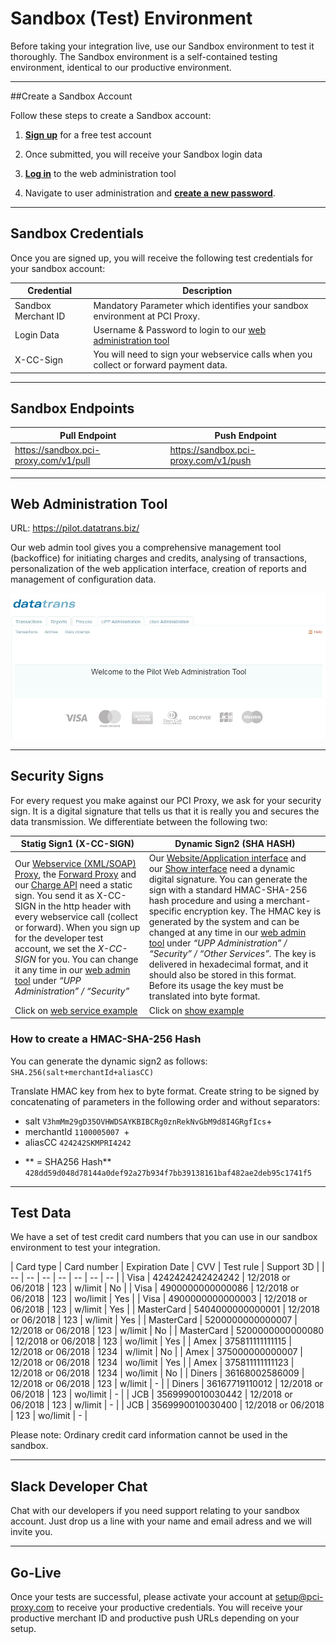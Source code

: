 

#  Sandbox (Test) Environment


Before taking your integration live, use our Sandbox environment to test it thoroughly. The Sandbox environment is a self-contained testing environment, identical to our productive environment. 


---


##Create a Sandbox Account

Follow these steps to create a Sandbox account: 

1.	[**Sign up**](http://www.pci-proxy.com/#/signup) for a free test account

2.	Once submitted, you will receive your Sandbox login data

3.	[**Log in**](https://pilot.datatrans.biz/) to the web administration tool

4.	Navigate to user administration and [**create a new password**](https://pilot.datatrans.biz/MenuDispatch.jsp?main=3&sub=2). 



 ---

 
## Sandbox Credentials
Once you are signed up, you will receive the following test credentials for your sandbox account:

| Credential | Description |
| -- | -- |
| Sandbox Merchant ID | Mandatory Parameter which identifies your sandbox environment at PCI Proxy. |
| Login Data | Username & Password to login to our [web administration tool](https://pilot.datatrans.biz/)  |
| X-CC-Sign | You will need to sign your webservice calls when you collect or forward payment data. |

---

## Sandbox Endpoints


|Pull Endpoint | Push Endpoint |
|---|---|
|https://sandbox.pci-proxy.com/v1/pull|https://sandbox.pci-proxy.com/v1/push|


 ---

## Web Administration Tool
URL: https://pilot.datatrans.biz/


Our web admin tool gives you a comprehensive management tool (backoffice) for initiating charges and credits, analysing of transactions, personalization of the web application interface, creation of reports and management of configuration data.

![](Pilot_Datatrans.jpg)



 ---

## Security Signs

For every request you make against our PCI Proxy, we ask for your security sign. It is a digital signature that tells us that it is really you and secures the data transmission. We differentiate between the following two:

|Statig Sign1 (X-CC-SIGN)| Dynamic Sign2 (SHA HASH)   |
|---|---|
|Our [Webservice (XML/SOAP) Proxy](https://docs.pci-proxy.com/webservice.html), the [Forward Proxy](https://docs.pci-proxy.com/forward.html) and our [Charge API](https://docs.pci-proxy.com/charge.html) need a static sign. You send it as X-CC-SIGN in the http header with every webservice call (collect or forward). When you sign up for the developer test account, we set the  *X-CC-SIGN* for you. You can change it any time in our [web admin tool](http://pilot.datatrans.biz) under *“UPP Administration” / “Security”*|Our [Website/Application interface](https://docs.pci-proxy.com/website-application.html) and our [Show interface](https://docs.pci-proxy.com/show.html) need a dynamic digital signature. You can generate the sign with a standard HMAC-SHA-256 hash procedure and using a merchant-specific encryption key. The HMAC key is generated by the system and can be changed at any time in our [web admin tool](http://pilot.datatrans.biz) under *“UPP Administration” / “Security” / “Other Services”.* The key is delivered in hexadecimal format, and it should also be stored in this format. Before its usage the key must be translated into byte format.|
| Click on [web service example](https://docs.pci-proxy.com/webservice.html)|Click on [show example](https://docs.pci-proxy.com/show.html)|



### How to create a HMAC-SHA-256 Hash


You can generate the dynamic sign2 as follows: `SHA.256(salt+merchantId+aliasCC)`

Translate HMAC key from hex to byte format. Create string to be signed by concatenating of parameters in the following order and without separators:

+ salt `V3hmMm29gD35OVHWDSAYKBIBCRg0znRekNvGbM9d8I4GRgfIcs`+
+ merchantId `1100005007 `+
+ aliasCC `424242SKMPRI4242`

- ** = SHA256 Hash** `428dd59d048d78144a0def92a27b934f7bb39138161baf482ae2deb95c1741f5`


---

 
 ## Test Data


We have a set of test credit card numbers that you can use in our sandbox environment to test your integration. 

| Card type | Card number | Expiration Date | CVV  | Test rule | Support 3D |
| -- | -- | -- | -- | -- | -- | -- |
| Visa | 4242424242424242 | 12/2018 or 06/2018 | 123  | w/limit | No |
| Visa | 4900000000000086 | 12/2018 or 06/2018 | 123  | wo/limit | Yes |
| Visa | 4900000000000003 | 12/2018 or 06/2018 | 123  | w/limit | Yes |
| MasterCard | 5404000000000001 | 12/2018 or 06/2018 | 123 | w/limit | Yes |
| MasterCard | 5200000000000007 | 12/2018 or 06/2018 | 123 | w/limit | No |
| MasterCard | 5200000000000080 | 12/2018 or 06/2018 | 123 | wo/limit | Yes |
| Amex | 375811111111115 | 12/2018 or 06/2018 | 1234 | w/limit | No |
| Amex | 375000000000007 | 12/2018 or 06/2018 | 1234 | wo/limit | Yes |
| Amex | 375811111111123 | 12/2018 or 06/2018 | 1234 | wo/limit | No |
| Diners | 36168002586009 | 12/2018 or 06/2018 | 123 | w/limit | - |
| Diners | 36167719110012 | 12/2018 or 06/2018 | 123 | wo/limit | - |
| JCB | 3569990010030442 | 12/2018 or 06/2018 | 123 | w/limit | - |
| JCB | 3569990010030400 | 12/2018 or 06/2018 | 123 | wo/limit | - |

Please note: Ordinary credit card information cannot be used in the sandbox. 


 ---

## Slack Developer Chat

Chat with our developers if you need support relating to your sandbox account. Just drop us a line with your name and email adress and we will invite you. 


---


## Go-Live

Once your tests are successful, please activate your account at [setup@pci-proxy.com](mailto:setup@pci-proxy.com) to receive your productive credentials. You will receive your productive merchant ID and productive push URLs depending on your setup.

